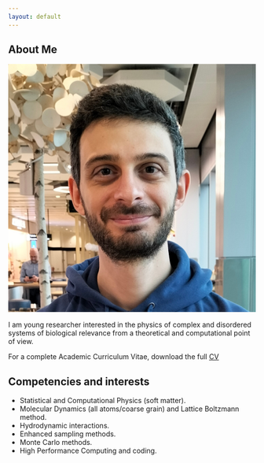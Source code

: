 ```yaml
---
layout: default
---
```


## About Me

<img class="profile-picture" src="./images/photo.jpg">

I am young researcher interested in the physics of complex and disordered systems of biological relevance from a theoretical and computational point of view.

For a complete Academic Curriculum Vitae, download the full [CV](https://github.com/iorioant/iorioant.github.io/blob/main/Iorio_CV.pdf)

## Competencies and interests

* Statistical and Computational Physics (soft matter).
* Molecular Dynamics (all atoms/coarse grain) and Lattice Boltzmann method.
* Hydrodynamic interactions.
* Enhanced sampling methods.
* Monte Carlo methods.
* High Performance Computing and coding.
